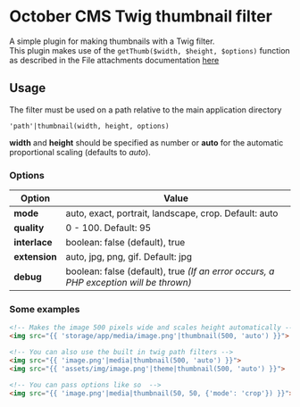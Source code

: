 # October CMS Twig thumbnail filter
A simple plugin for making thumbnails with a Twig filter.   
This plugin makes use of the `getThumb($width, $height, $options)` function as described in the File attachments documentation [here](https://octobercms.com/docs/database/attachments#viewing-attachments)

## Usage
The filter must be used on a path relative to the main application directory    
```
'path'|thumbnail(width, height, options)
```

**width** and **height** should be specified as number or **auto** for the automatic proportional scaling (defaults to *auto*).

### Options
Option|Value
------------ | -------------
**mode**|auto, exact, portrait, landscape, crop. Default: auto
**quality**|0 - 100. Default: 95
**interlace**|boolean: false (default), true
**extension**|auto, jpg, png, gif. Default: jpg
**debug**|boolean: false (default), true *(If an error occurs, a PHP exception will be thrown)*


### Some examples

```html
<!-- Makes the image 500 pixels wide and scales height automatically -->
<img src="{{ 'storage/app/media/image.png'|thumbnail(500, 'auto') }}">

<!-- You can also use the built in twig path filters -->
<img src="{{ 'image.png'|media|thumbnail(500, 'auto') }}">
<img src="{{ 'assets/img/image.png'|theme|thumbnail(500, 'auto') }}">

<!-- You can pass options like so  -->
<img src="{{ 'image.png'|media|thumbnail(50, 50, {'mode': 'crop'}) }}">
```
